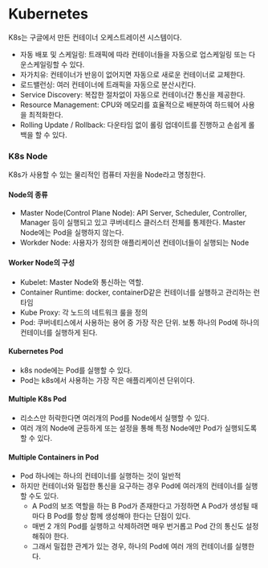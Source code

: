 # Kubernetes

K8s는 구글에서 만든 컨테이너 오케스트레이션 시스템이다.

- 자동 배포 및 스케일링: 트래픽에 따라 컨테이너들을 자동으로 업스케일링 또는 다운스케일링할 수 있다.
- 자가치유: 컨테이너가 반응이 없어지면 자동으로 새로운 컨테이너로 교체한다.
- 로드밸런싱: 여러 컨테이너에 트래픽을 자동으로 분산시킨다.
- Service Discovery: 복잡한 절차없이 자동으로 컨테이너간 통신을 제공한다.
- Resource Management: CPU와 메모리를 효율적으로 배분하여 하드웨어 사용을 최적화한다.
- Rolling Update / Rollback: 다운타임 없이 롤링 업데이트를 진행하고 손쉽게 롤백을 할 수 있다.

### K8s Node

K8s가 사용할 수 있는 물리적인 컴퓨터 자원을 Node라고 명칭한다.

#### Node의 종류

- Master Node(Control Plane Node): API Server, Scheduler, Controller, Manager 등이 실행되고 있고 쿠버네티스 클러스터 전체를 통제한다. Master Node에는 Pod을 실행하지 않는다.
- Workder Node: 사용자가 정의한 애플리케이션 컨테이너들이 실행되는 Node

#### Worker Node의 구성

- Kubelet: Master Node와 통신하는 역할.
- Container Runtime: docker, containerD같은 컨테이너를 실행하고 관리하는 런타임
- Kube Proxy: 각 노드의 네트워크 룰을 정의
- Pod: 쿠버네티스에서 사용하는 용어 중 가장 작은 단위. 보통 하나의 Pod에 하나의 컨테이너를 실행하게 된다.

#### Kubernetes Pod

- k8s node에는 Pod를 실행할 수 있다.
- Pod는 k8s에서 사용하는 가장 작은 애플리케이션 단위이다.

#### Multiple K8s Pod

- 리소스만 허락한다면 여러개의 Pod를 Node에서 실행할 수 있다.
- 여러 개의 Node에 균등하게 또는 설정을 통해 특정 Node에만 Pod가 실행되도록 할 수 있다.

#### Multiple Containers in Pod

- Pod 하나에는 하나의 컨테이너를 실행하는 것이 일반적
- 하지만 컨테이너와 밀접한 통신을 요구하는 경우 Pod에 여러개의 컨테이너를 실행할 수도 있다.
  - A Pod의 보조 역할을 하는 B Pod가 존재한다고 가정하면 A Pod가 생성될 때마다 B Pod를 항상 함께 생성해야 한다는 단점이 있다.
  - 매번 2 개의 Pod를 실행하고 삭제하려면 매우 번거롭고 Pod 간의 통신도 설정해줘야 한다.
  - 그래서 밀접한 관계가 있는 경우, 하나의 Pod에 여러 개의 컨테이너를 실행한다.
